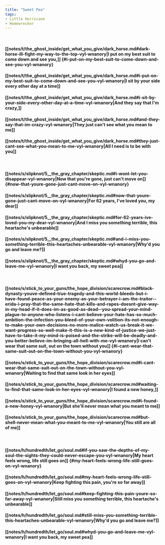 ```yaml
---
title: "Sweet Pea"
tags:
- Little Hurricane
- Homewrecker
---
```

&nbsp;
#### [[notes/t/the_ghost_inside/get_what_you_give/dark_horse.md#dark-horse-ill-fight-my-way-to-the-top-vyl-wnanory|I put on my best suit to come down and see you,]] {#i-put-on-my-best-suit-to-come-down-and-see-you-vyl-wnanory}
#### [[notes/t/the_ghost_inside/get_what_you_give/dark_horse.md#i-put-on-my-best-suit-to-come-down-and-see-you-vyl-wnanory|I sit by your side every other day at a time]]
#### [[notes/t/the_ghost_inside/get_what_you_give/dark_horse.md#i-sit-by-your-side-every-other-day-at-a-time-vyl-wnanory|And they say that I'm crazy,]]
#### [[notes/t/the_ghost_inside/get_what_you_give/dark_horse.md#and-they-say-that-im-crazy-vyl-wnanory|They just can't see what you mean to me]]
#### [[notes/t/the_ghost_inside/get_what_you_give/dark_horse.md#they-just-cant-see-what-you-mean-to-me-vyl-wnanory|All I need is to be with you]]
&nbsp;
#### [[notes/s/slipknot/5__the_gray_chapter/skeptic.md#i-wont-let-you-disappear-vyl-wnanory|Now that you're gone, just can't move on]] {#now-that-youre-gone-just-cant-move-on-vyl-wnanory}
#### [[notes/s/slipknot/5__the_gray_chapter/skeptic.md#now-that-youre-gone-just-cant-move-on-vyl-wnanory|For 62 years, I've loved you, my dear]]
#### [[notes/s/slipknot/5__the_gray_chapter/skeptic.md#for-62-years-ive-loved-you-my-dear-vyl-wnanory|And I miss you something terrible, this heartache's unbearable]]
#### [[notes/s/slipknot/5__the_gray_chapter/skeptic.md#and-i-miss-you-something-terrible-this-heartaches-unbearable-vyl-wnanory|Why'd you go and leave me?]]
#### [[notes/s/slipknot/5__the_gray_chapter/skeptic.md#whyd-you-go-and-leave-me-vyl-wnanory|I want you back, my sweet pea]]
&nbsp;
#### [[notes/s/stick_to_your_guns/the_hope_division/scarecrow.md#black-dynasty-youve-defined-true-tragedy-and-this-world-bleeds-but-i-have-found-peace-as-your-enemy-as-your-betrayer-i-am-the-traitor--erida-i-pray-that-the-same-hate-that-kills-and-rapes-doesnt-give-way-in-my-head-if-it-does-im-as-good-as-dead--you-spread-your-mind-plague-to-anyone-who-listens-i-cant-believe-your-hate-has-so-much-ambition-the-infection-you-bleed-of-your-own-volition-its-not-enough-to-make-your-own-decisions-no-more-malice-watch-us-break-it-we-want-progress-so-well-make-it-this-is-a-new-kind-of-justice-we-just-have-to-take-it-my-mind-is-poised-and-the-strike-will-be-deadly-and-you-better-believe-im-bringing-all-hell-with-me-vyl-wnanory|I can't wear that same suit, out on the town without you]] {#i-cant-wear-that-same-suit-out-on-the-town-without-you-vyl-wnanory}
#### [[notes/s/stick_to_your_guns/the_hope_division/scarecrow.md#i-cant-wear-that-same-suit-out-on-the-town-without-you-vyl-wnanory|Waiting to find that same look in her eyes]]
#### [[notes/s/stick_to_your_guns/the_hope_division/scarecrow.md#waiting-to-find-that-same-look-in-her-eyes-vyl-wnanory|I found a new honey,]]
#### [[notes/s/stick_to_your_guns/the_hope_division/scarecrow.md#i-found-a-new-honey-vyl-wnanory|But she'll never mean what you meant to me]]
#### [[notes/s/stick_to_your_guns/the_hope_division/scarecrow.md#but-shell-never-mean-what-you-meant-to-me-vyl-wnanory|You still are all of me]]
&nbsp;
#### [[notes/h/hundredth/let_go/soul.md#if-you-saw-the-depths-of-my-soul-the-sights-they-could-never-escape-you-vyl-wnanory|My heart feels wrong, life still goes on]] {#my-heart-feels-wrong-life-still-goes-on-vyl-wnanory}
#### [[notes/h/hundredth/let_go/soul.md#my-heart-feels-wrong-life-still-goes-on-vyl-wnanory|Keep fighting this pain, you're so far away]]
#### [[notes/h/hundredth/let_go/soul.md#keep-fighting-this-pain-youre-so-far-away-vyl-wnanory|Still miss you something terrible, this heartache's unbearable]]
#### [[notes/h/hundredth/let_go/soul.md#still-miss-you-something-terrible-this-heartaches-unbearable-vyl-wnanory|Why'd you go and leave me?]]
#### [[notes/h/hundredth/let_go/soul.md#whyd-you-go-and-leave-me-vyl-wnanory|I want you back, my sweet pea]]
